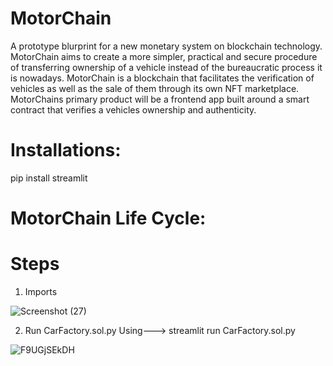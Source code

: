 # MotorChain

A prototype blurprint for a new monetary system on blockchain technology. MotorChain aims to create a more simpler, practical and secure procedure of transferring ownership of a vehicle instead of the bureaucratic process it is nowadays.
MotorChain is a blockchain that facilitates the verification of vehicles as well as the sale of them through its own NFT marketplace.
MotorChains primary product will be a frontend app built around a smart contract that verifies a vehicles ownership and authenticity.

# Installations:

pip install streamlit

# MotorChain Life Cycle:

# Steps

1. Imports

![Screenshot (27)](https://user-images.githubusercontent.com/100743287/186556267-f347494a-dd13-48d0-ac98-1292b912d4f0.png)

2. Run CarFactory.sol.py Using---> streamlit run CarFactory.sol.py

![F9UGjSEkDH](https://user-images.githubusercontent.com/100743287/186557371-4dff33f7-a3df-4e9a-abd1-7c1a27c9d588.gif)
